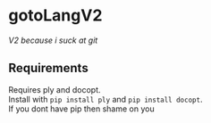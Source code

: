 # gotoLangV2
_V2 because i suck at git_
## Requirements
Requires ply and docopt. <br />  Install with
`pip install ply`
and
`pip install docopt`.  <br/>   If you dont have pip then shame on you

